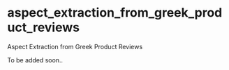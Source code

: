 # aspect_extraction_from_greek_product_reviews
Aspect Extraction from Greek Product Reviews 

To be added soon..
